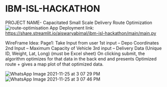 # IBM-ISL-HACKATHON
PROJECT NAME- Capacitated Small Scale Delivery Route Optimization
![route-optimisation](https://user-images.githubusercontent.com/74455494/143416170-bb7b8d67-1483-4368-bc1a-3a8526384ebd.gif)
App Deployment link: https://share.streamlit.io/aiswaryabimal/ibm-isl-hackathon/main/main.py

WireFrame Idea:
Page1: Take Input from user
1st input – Depo Coordinates
2nd Input – Maximum Capacity of Vehicle
3rd  input – Delivery Data (Unique ID, Weight, Lat, Long) (must be Excel sheet)
On clicking submit, the algorithm optimizes for that data in the back end and presents Optimized route + gives a map plot of that optimized data.

![WhatsApp Image 2021-11-25 at 3 07 29 PM](https://user-images.githubusercontent.com/74455494/143417353-b1457b1a-0f9a-4834-b2a9-578591c06563.jpeg)
![WhatsApp Image 2021-11-25 at 3 07 46 PM](https://user-images.githubusercontent.com/74455494/143417365-bfc7a34e-6f27-4fa6-b202-5f44effa639b.jpeg)
